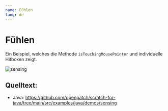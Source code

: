 ```yaml
---
name: Fühlen
lang: de
---
```


# Fühlen

Ein Beispiel, welches die Methode `isTouchingMousePointer` und individuelle Hitboxen zeigt.

![sensing](/assets/sensing.gif)

## Quelltext:

- Java: https://github.com/openpatch/scratch-for-java/tree/main/src/examples/java/demos/sensing
